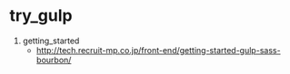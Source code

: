 # try_gulp

1. getting_started
    * http://tech.recruit-mp.co.jp/front-end/getting-started-gulp-sass-bourbon/
